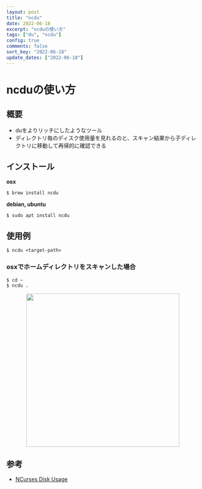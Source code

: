 ```yaml
---
layout: post
title: "ncdu"
date: 2022-06-18
excerpt: "ncduの使い方"
tags: ["du", "ncdu"]
config: true
comments: false
sort_key: "2022-06-18"
update_dates: ["2022-06-18"]
---
```


# ncduの使い方

## 概要
 - duをよりリッチにしたようなツール
 - ディレクトリ毎のディスク使用量を見れるのと、スキャン結果から子ディレクトリに移動して再帰的に確認できる

## インストール

**osx**  
```console
$ brew install ncdu
```

**debian, ubuntu**  
```console
$ sudo apt install ncdu
```

## 使用例

```console
$ ncdu <target-path>
```

### osxでホームディレクトリをスキャンした場合

```console
$ cd ~
$ ncdu .
```

<div align="center">
  <img style="align: center !important; width: 400px !important;" src="https://user-images.githubusercontent.com/4949982/174439265-a1c9562c-b812-4f41-b72a-52a36a25a36b.png">
</div>

## 参考
 - [NCurses Disk Usage](https://dev.yorhel.nl/ncdu)